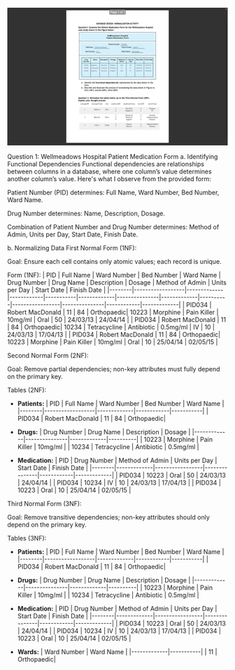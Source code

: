 ![Ref. Picture](<Screenshot 2024-11-26 at 20.52.19.png>)

Question 1: Wellmeadows Hospital Patient Medication Form
a. Identifying Functional Dependencies
Functional dependencies are relationships between columns in a database, where one column’s value determines another column’s value. Here's what I observe from the provided form:

Patient Number (PID) determines: Full Name, Ward Number, Bed Number, Ward Name.

Drug Number determines: Name, Description, Dosage.

Combination of Patient Number and Drug Number determines: Method of Admin, Units per Day, Start Date, Finish Date.

b. Normalizing Data
First Normal Form (1NF):

Goal: Ensure each cell contains only atomic values; each record is unique.

Form (1NF):
| PID    | Full Name       | Ward Number | Bed Number | Ward Name | Drug Number | Drug Name     | Description | Dosage   | Method of Admin | Units per Day | Start Date | Finish Date |
|--------|------------------|-------------|------------|-----------|-------------|---------------|-------------|----------|-----------------|---------------|------------|-------------|
| PID034 | Robert MacDonald | 11          | 84         | Orthopaedic| 10223       | Morphine      | Pain Killer | 10mg/ml  | Oral            | 50            | 24/03/13   | 24/04/14    |
| PID034 | Robert MacDonald | 11          | 84         | Orthopaedic| 10234       | Tetracycline  | Antibiotic  | 0.5mg/ml | IV              | 10            | 24/03/13   | 17/04/13    |
| PID034 | Robert MacDonald | 11          | 84         | Orthopaedic| 10223       | Morphine      | Pain Killer | 10mg/ml  | Oral            | 10            | 25/04/14   | 02/05/15    |


Second Normal Form (2NF):

Goal: Remove partial dependencies; non-key attributes must fully depend on the primary key.

Tables (2NF):
- **Patients:** 
  | PID    | Full Name       | Ward Number | Bed Number | Ward Name |
  |--------|------------------|-------------|------------|-----------|
  | PID034 | Robert MacDonald | 11          | 84         | Orthopaedic|

- **Drugs:**
  | Drug Number | Drug Name     | Description | Dosage   |
  |-------------|---------------|-------------|----------|
  | 10223       | Morphine      | Pain Killer | 10mg/ml  |
  | 10234       | Tetracycline  | Antibiotic  | 0.5mg/ml |

- **Medication:**
  | PID    | Drug Number | Method of Admin | Units per Day | Start Date | Finish Date |
  |--------|-------------|-----------------|---------------|------------|-------------|
  | PID034 | 10223       | Oral            | 50            | 24/03/13   | 24/04/14    |
  | PID034 | 10234       | IV              | 10            | 24/03/13   | 17/04/13    |
  | PID034 | 10223       | Oral            | 10            | 25/04/14   | 02/05/15    |

Third Normal Form (3NF):

Goal: Remove transitive dependencies; non-key attributes should only depend on the primary key.

Tables (3NF):
- **Patients:**
  | PID    | Full Name       | Ward Number | Bed Number | Ward Name |
  |--------|------------------|-------------|------------|-----------|
  | PID034 | Robert MacDonald | 11          | 84         | Orthopaedic|

- **Drugs:**
  | Drug Number | Drug Name     | Description | Dosage   |
  |-------------|---------------|-------------|----------|
  | 10223       | Morphine      | Pain Killer | 10mg/ml  |
  | 10234       | Tetracycline  | Antibiotic  | 0.5mg/ml |

- **Medication:**
  | PID    | Drug Number | Method of Admin | Units per Day | Start Date | Finish Date |
  |--------|-------------|-----------------|---------------|------------|-------------|
  | PID034 | 10223       | Oral            | 50            | 24/03/13   | 24/04/14    |
  | PID034 | 10234       | IV              | 10            | 24/03/13   | 17/04/13    |
  | PID034 | 10223       | Oral            | 10            | 25/04/14   | 02/05/15    |

- **Wards:**
  | Ward Number | Ward Name |
  |-------------|-----------|
  | 11          | Orthopaedic|
